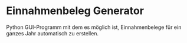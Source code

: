 # Einnahmenbeleg Generator

Python GUI-Programm mit dem es möglich ist, Einnahmenbelege für ein ganzes Jahr automatisch zu erstellen.